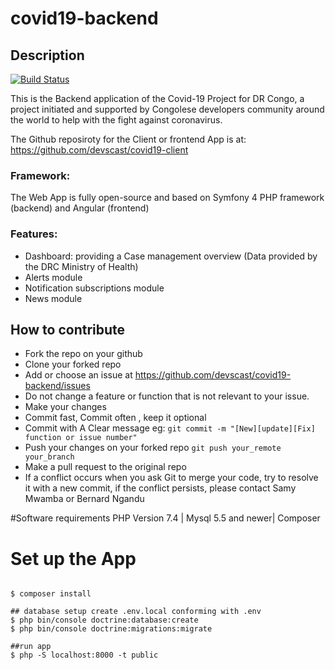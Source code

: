 # covid19-backend
## Description
[![Build Status](https://travis-ci.com/devscast/covid19-backend.svg?branch=master)](https://travis-ci.com/devscast/covid19-backend)

This is the Backend application of the Covid-19 Project for DR Congo, a project initiated and supported by Congolese developers community around the world to help with the fight against coronavirus.

The Github reposiroty for the Client or frontend App is at: https://github.com/devscast/covid19-client

### Framework:
The Web App is fully open-source and based on Symfony 4 PHP framework (backend) and Angular (frontend)

### Features:
* Dashboard: providing a Case management overview (Data provided by the DRC Ministry of Health)
* Alerts module
* Notification subscriptions module
* News module

## How to contribute
* Fork the repo on your github
* Clone your forked repo 
* Add or choose an issue at https://github.com/devscast/covid19-backend/issues
* Do not change a feature or function that is not relevant to your issue.
* Make your changes
* Commit fast, Commit often , keep it optional
* Commit with A Clear message  eg: ``` git commit -m "[New][update][Fix] function or issue number" ```
* Push your changes on your forked repo ``` git push your_remote your_branch ```
* Make a pull request to the original repo
* If a conflict occurs when you ask Git to merge your code, try to resolve it with a new commit, if the conflict persists, please contact Samy Mwamba or Bernard Ngandu

#Software requirements
PHP Version 7.4 |
Mysql 5.5 and newer|
Composer
# Set up the App
```

$ composer install

## database setup create .env.local conforming with .env
$ php bin/console doctrine:database:create  
$ php bin/console doctrine:migrations:migrate

##run app
$ php -S localhost:8000 -t public 
```


